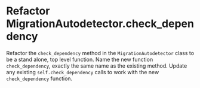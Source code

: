 # Refactor MigrationAutodetector.check_dependency

Refactor the `check_dependency` method in the `MigrationAutodetector` class to be a stand alone, top level function.
Name the new function `check_dependency`, exactly the same name as the existing method.
Update any existing `self.check_dependency` calls to work with the new `check_dependency` function.
